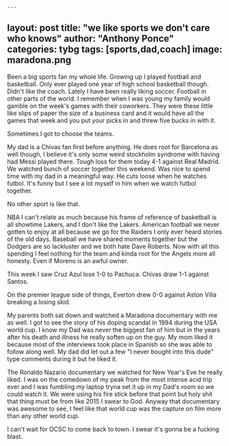     ---
layout: post
title: "we like sports we don't care who knows"
author: "Anthony Ponce"
categories: tybg
tags: [sports,dad,coach]
image: maradona.png
---

Been a big sports fan my whole life. Growing up I played football and basketball. Only ever played one year of high school basketball though. Didn't like the coach. Lately I have been really liking soccer. Football in other parts of the world. I remember when I was young my family would gamble on the week's games with their coworkers. They were these little like slips of paper the size of a business card and it would have all the games that week and you put your picks in and threw five bucks in with it. 

Sometimes I got to choose the teams.

My dad is a Chivas fan first before anything. He does root for Barcelona as well though, I believe it's only some weird stockholm syndrome with having had Messi played there. Tough loss for them today 4-1 against Real Madrid. We watched bunch of soccer together this weekend. Was nice to spend time with my dad in a meaningful way. He cuts loose when he watches futbol. It's funny but I see a lot myself in him when we watch futbol together. 

No other sport is like that. 

NBA I can't relate as much because his frame of reference of basketball is all showtime Lakers, and I don't like the Lakers. 
American football we never gotten to enjoy at all because we go for the Raiders I only ever heard stories of the old days. 
Baseball we have shared moments together but the Dodgers are so lackluster and we both hate Dave Roberts. Now with all this spending I feel nothing for the team and kinda root for the Angels more all honesty. Even if Moreno is an awful owner.

This week I saw Cruz Azul lose 1-0 to Pachuca. Chivas draw 1-1 against Santos. 

On the premier league side of things, Everton drew 0-0 against Aston Villa breaking a losing skid.

My parents both sat down and watched a Maradona documentary with me as well. I got to see the story of his doping scandal in 1994 during the USA world cup. I know my Dad was never the biggest fan of him but in the years after his death and illness he really soften up on the guy. My mom liked it because most of the interviews took place in Spanish so she was able to follow along well. My dad did let out a few "I never bought into this dude" type comments during it but he liked it. 

The Ronaldo Nazario documentary we watched for New Year's Eve he really liked. I was on the comedown of my peak from the most intense acid trip ever and I was fumbling my laptop tryna set it up in my Dad's room so we could watch it. We were using his fire stick before that point but holy shit that thing must be from like 2015 I swear to God. Anyway that documentary was awesome to see, I feel like that world cup was the capture on film more than any other world cup. 

I can't wait for OCSC to come back to town. I swear it's gonna be a fucking blast. 
